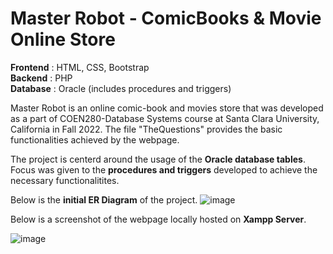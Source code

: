 # Master Robot - ComicBooks & Movie Online Store

<b>Frontend</b> : HTML, CSS, Bootstrap</br>
<b>Backend</b> : PHP</br>
<b>Database</b> : Oracle  (includes procedures and triggers)</br>

Master Robot is an online comic-book and movies store that was developed as a part of COEN280-Database Systems course at Santa Clara University, California in Fall 2022.
The file "TheQuestions" provides the basic functionalities achieved by the webpage.

The project is centerd around the usage of the <b>Oracle database tables</b>. Focus was given to the <b>procedures and triggers</b> developed to achieve the necessary functionalitites.

Below is the <b>initial ER Diagram</b> of the project.
![image](https://user-images.githubusercontent.com/53923590/219126840-559c14d6-4588-42b5-bfc6-bb0f0715b601.png)


Below is a screenshot of the webpage locally hosted on <b>Xampp Server</b>. 

![image](https://user-images.githubusercontent.com/53923590/219124028-fe92501e-987a-4335-91dd-137514d5cdfd.png)

